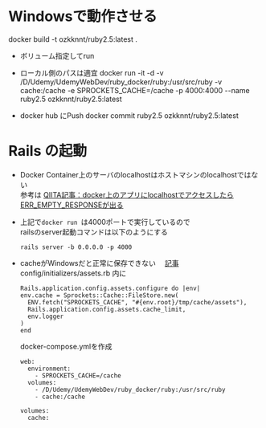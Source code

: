 # Windowsで動作させる

docker build -t ozkknnt/ruby2.5:latest .

- ボリューム指定してrun

- ローカル側のパスは適宜
docker run -it -d -v /D/Udemy/UdemyWebDev/ruby_docker/ruby:/usr/src/ruby -v cache:/cache -e SPROCKETS_CACHE=/cache -p 4000:4000 --name ruby2.5 ozkknnt/ruby2.5:latest


- docker hub にPush
docker commit ruby2.5 ozkknnt/ruby2.5:latest

# Rails の起動

- Docker Container上のサーバのlocalhostはホストマシンのlocalhostではない  
  参考は
  [QIITA記事：docker上のアプリにlocalhostでアクセスしたらERR_EMPTY_RESPONSEが出る](https://qiita.com/amuyikam/items/01a8c16e3ddbcc734a46)

- 上記で`docker run `は4000ポートで実行しているので  
  railsのserver起動コマンドは以下のようにする

  ```
  rails server -b 0.0.0.0 -p 4000
  ```

- cacheがWindowsだと正常に保存できない
　[記事](https://crieit.net/posts/Windows-Docker-Rails-sprockets)
  config/initializers/assets.rb 内に

  ```
  Rails.application.config.assets.configure do |env|
  env.cache = Sprockets::Cache::FileStore.new(
    ENV.fetch("SPROCKETS_CACHE", "#{env.root}/tmp/cache/assets"),
    Rails.application.config.assets.cache_limit,
    env.logger
  )
  end
  ```

  docker-compose.ymlを作成
  ```
  web:
    environment:
      - SPROCKETS_CACHE=/cache
    volumes:
      - /D/Udemy/UdemyWebDev/ruby_docker/ruby:/usr/src/ruby
      - cache:/cache

  volumes:
    cache:
  ```